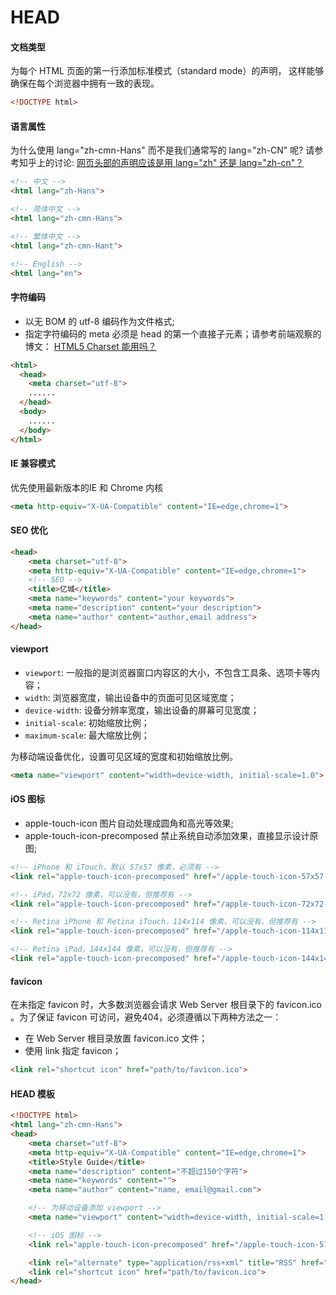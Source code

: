 # HEAD

#### 文档类型
为每个 HTML 页面的第一行添加标准模式（standard mode）的声明， 这样能够确保在每个浏览器中拥有一致的表现。

```html
<!DOCTYPE html>
```

#### 语言属性
为什么使用 lang="zh-cmn-Hans" 而不是我们通常写的 lang="zh-CN" 呢? 请参考知乎上的讨论: [网页头部的声明应该是用 lang="zh" 还是 lang="zh-cn"？](http://www.zhihu.com/question/20797118)

```html
<!-- 中文 -->
<html lang="zh-Hans">

<!-- 简体中文 -->
<html lang="zh-cmn-Hans">

<!-- 繁体中文 -->
<html lang="zh-cmn-Hant">

<!-- English -->
<html lang="en">
```

#### 字符编码
* 以无 BOM 的 utf-8 编码作为文件格式;
* 指定字符编码的 meta 必须是 head 的第一个直接子元素；请参考前端观察的博文： [HTML5 Charset 能用吗？](http://www.qianduan.net/html5-charset-can-it.html)

```html
<html>
  <head>
    <meta charset="utf-8">
    ......
  </head>
  <body>
    ......
  </body>
</html>
```

#### IE 兼容模式
优先使用最新版本的IE 和 Chrome 内核

```html
<meta http-equiv="X-UA-Compatible" content="IE=edge,chrome=1">
```

#### SEO 优化
```html
<head>
    <meta charset="utf-8">
    <meta http-equiv="X-UA-Compatible" content="IE=edge,chrome=1">
    <!-- SEO -->
    <title>亿城</title>
    <meta name="keywords" content="your keywords">
    <meta name="description" content="your description">
    <meta name="author" content="author,email address">
</head>
```

#### viewport
* `viewport`: 一般指的是浏览器窗口内容区的大小，不包含工具条、选项卡等内容；
* `width`: 浏览器宽度，输出设备中的页面可见区域宽度；
* `device-width`: 设备分辨率宽度，输出设备的屏幕可见宽度；
* `initial-scale`: 初始缩放比例；
* `maximum-scale`: 最大缩放比例；

为移动端设备优化，设置可见区域的宽度和初始缩放比例。
```html
<meta name="viewport" content="width=device-width, initial-scale=1.0">
```

#### iOS 图标
* apple-touch-icon 图片自动处理成圆角和高光等效果;
* apple-touch-icon-precomposed 禁止系统自动添加效果，直接显示设计原图;


```html
<!-- iPhone 和 iTouch，默认 57x57 像素，必须有 -->
<link rel="apple-touch-icon-precomposed" href="/apple-touch-icon-57x57-precomposed.png">

<!-- iPad，72x72 像素，可以没有，但推荐有 -->
<link rel="apple-touch-icon-precomposed" href="/apple-touch-icon-72x72-precomposed.png" sizes="72x72">

<!-- Retina iPhone 和 Retina iTouch，114x114 像素，可以没有，但推荐有 -->
<link rel="apple-touch-icon-precomposed" href="/apple-touch-icon-114x114-precomposed.png" sizes="114x114">

<!-- Retina iPad，144x144 像素，可以没有，但推荐有 -->
<link rel="apple-touch-icon-precomposed" href="/apple-touch-icon-144x144-precomposed.png" sizes="144x144">
```

#### favicon
在未指定 favicon 时，大多数浏览器会请求 Web Server 根目录下的 favicon.ico 。为了保证 favicon 可访问，避免404，必须遵循以下两种方法之一：
* 在 Web Server 根目录放置 favicon.ico 文件；
* 使用 link 指定 favicon；

```html
<link rel="shortcut icon" href="path/to/favicon.ico">
```

#### HEAD 模板
```html
<!DOCTYPE html>
<html lang="zh-cmn-Hans">
<head>
    <meta charset="utf-8">
    <meta http-equiv="X-UA-Compatible" content="IE=edge,chrome=1">
    <title>Style Guide</title>
    <meta name="description" content="不超过150个字符">
    <meta name="keywords" content="">
    <meta name="author" content="name, email@gmail.com">

    <!-- 为移动设备添加 viewport -->
    <meta name="viewport" content="width=device-width, initial-scale=1.0">

    <!-- iOS 图标 -->
    <link rel="apple-touch-icon-precomposed" href="/apple-touch-icon-57x57-precomposed.png">

    <link rel="alternate" type="application/rss+xml" title="RSS" href="/rss.xml" />
    <link rel="shortcut icon" href="path/to/favicon.ico">
</head>
```
